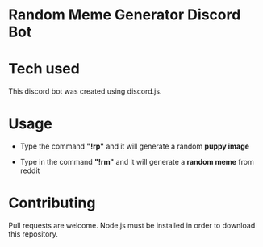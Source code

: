 # Random Meme Generator Discord Bot

# Tech used
  This discord bot was created using discord.js.

# Usage

- Type the command __"!rp"__ and it will generate a random __puppy image__

- Type in the command __"!rm"__ and it will generate a __random meme__ from reddit

# Contributing
Pull requests are welcome. Node.js must be installed in order to download this repository.
